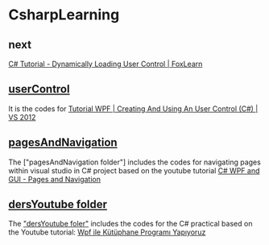 # CsharpLearning

## next  
[C# Tutorial - Dynamically Loading User Control | FoxLearn](https://www.youtube.com/watch?v=mECkft9LG4k)

## [userControl](https://www.youtube.com/watch?v=s49G6ph4XXA)
It is the codes for [Tutorial WPF | Creating And Using An User Control (C#) | VS 2012](https://www.youtube.com/watch?v=s49G6ph4XXA)

## [pagesAndNavigation](https://www.youtube.com/watch?v=aBh0weP1bmo)
The ["pagesAndNavigation folder"] includes the codes for navigating pages within visual studio in C# project based on the youtube tutorial [C# WPF and GUI - Pages and Navigation](https://www.youtube.com/watch?v=aBh0weP1bmo)

## [dersYoutube folder](https://github.com/kelfan/CsharpLearning/tree/master/dersYoutube) 
The ["dersYoutube foler"](https://github.com/kelfan/CsharpLearning/tree/master/dersYoutube) includes the codes for the C# practical based on the Youtube tutorial: [Wpf ile Kütüphane Programı Yapıyoruz](https://www.youtube.com/playlist?list=PLi_9f1-X3vit_29s30akNn93krXT3Yalm) 
